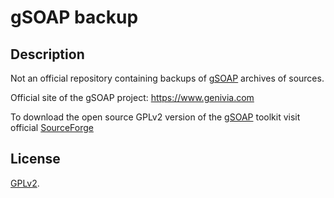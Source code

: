 # gSOAP backup


## Description

Not an official repository containing backups of [gSOAP](https://www.genivia.com) archives of sources.


Official site of the gSOAP project: https://www.genivia.com

To download the open source GPLv2 version of the [gSOAP](https://www.genivia.com)
toolkit visit official [SourceForge](https://sourceforge.net/projects/gsoap2)


## License

[GPLv2](./LICENSE).
